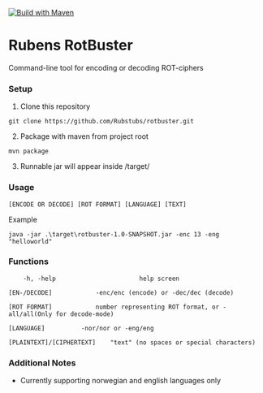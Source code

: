 [![Build with Maven](https://github.com/Rubstubs/rotbuster/actions/workflows/maven.yml/badge.svg)](https://github.com/Rubstubs/rotbuster/actions/workflows/maven.yml)

# Rubens RotBuster

Command-line tool for encoding or decoding ROT-ciphers

### Setup
1. Clone this repository
``` 
git clone https://github.com/Rubstubs/rotbuster.git
```
2. Package with maven from project root
```
mvn package
```
3. Runnable jar will appear inside /target/

### Usage

    [ENCODE OR DECODE] [ROT FORMAT] [LANGUAGE] [TEXT]

	
Example
    
    java -jar .\target\rotbuster-1.0-SNAPSHOT.jar -enc 13 -eng "helloworld"


### Functions

        -h, -help                       help screen

	[EN-/DECODE]			-enc/enc (encode) or -dec/dec (decode)

	[ROT FORMAT]			number representing ROT format, or -all/all(Only for decode-mode)

	[LANGUAGE]			-nor/nor or -eng/eng

	[PLAINTEXT]/[CIPHERTEXT]	"text" (no spaces or special characters)


### Additional Notes
* Currently supporting norwegian and english languages only